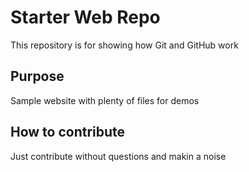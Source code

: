 # Starter Web Repo

This repository is for showing how Git and GitHub work

## Purpose

Sample website with plenty of files for demos

## How to contribute

Just contribute without questions and makin a noise